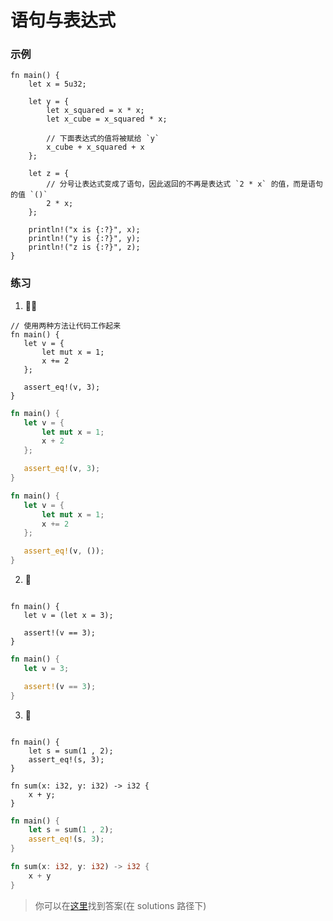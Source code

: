 # 语句与表达式

### 示例
```rust,editable
fn main() {
    let x = 5u32;

    let y = {
        let x_squared = x * x;
        let x_cube = x_squared * x;

        // 下面表达式的值将被赋给 `y`
        x_cube + x_squared + x
    };

    let z = {
        // 分号让表达式变成了语句，因此返回的不再是表达式 `2 * x` 的值，而是语句的值 `()`
        2 * x;
    };

    println!("x is {:?}", x);
    println!("y is {:?}", y);
    println!("z is {:?}", z);
}
```

### 练习
1. 🌟🌟
```rust,editable
// 使用两种方法让代码工作起来
fn main() {
   let v = {
       let mut x = 1;
       x += 2
   };

   assert_eq!(v, 3);
}
```
```rust
fn main() {
   let v = {
       let mut x = 1;
       x + 2
   };

   assert_eq!(v, 3);
}
```
```rust
fn main() {
   let v = {
       let mut x = 1;
       x += 2
   };

   assert_eq!(v, ());
}
```

2. 🌟
```rust,editable

fn main() {
   let v = (let x = 3);

   assert!(v == 3);
}
```
```rust
fn main() {
   let v = 3;

   assert!(v == 3);
}
```

3. 🌟
```rust,editable

fn main() {
    let s = sum(1 , 2);
    assert_eq!(s, 3);
}

fn sum(x: i32, y: i32) -> i32 {
    x + y;
}
```
```rust
fn main() {
    let s = sum(1 , 2);
    assert_eq!(s, 3);
}

fn sum(x: i32, y: i32) -> i32 {
    x + y
}
```

> 你可以在[这里](https://github.com/sunface/rust-by-practice/blob/master/solutions/basic-types/statements.md)找到答案(在 solutions 路径下) 
